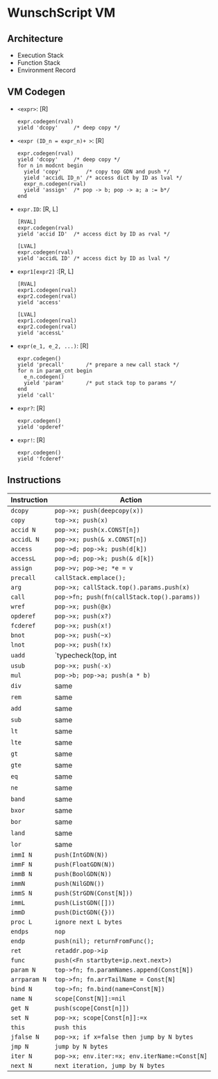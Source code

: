 # WunschScript VM

## Architecture

- Execution Stack
- Function Stack
- Environment Record



## VM Codegen

- `<expr>`: [R]

  ```pseudocode
  expr.codegen(rval)
  yield 'dcopy'		/* deep copy */
  ```
  
  
  
- `<expr (ID_n = expr_n)+ >`: [R]

  ```pseudocode
  expr.codegen(rval)
  yield 'dcopy'		/* deep copy */
  for n in modcnt begin
  	yield 'copy'		/* copy top GDN and push */
  	yield 'accidL ID_n'	/* access dict by ID as lval */
  	expr_n.codegen(rval)
  	yield 'assign'	/* pop -> b; pop -> a; a := b*/
  end
  ```

  

- `expr.ID`: [R, L]

  ```pseudocode
  [RVAL]
  expr.codegen(rval)
  yield 'accid ID'	/* access dict by ID as rval */
  ```

  ```pseudocode
  [LVAL]
  expr.codegen(rval)
  yield 'accidL ID'	/* access dict by ID as lval */
  ```

- `expr1[expr2]` :[R, L]

  ```pseudocode
  [RVAL]
  expr1.codegen(rval)
  expr2.codegen(rval)
  yield 'access'
  ```

  ```pseudocode
  [LVAL]
  expr1.codegen(rval)
  expr2.codegen(rval)
  yield 'accessL'
  ```

- `expr(e_1, e_2, ...)`: [R]

  ```pseudocode
  expr.codegen()
  yield 'precall'		/* prepare a new call stack */
  for n in param_cnt begin
  	e_n.codegen()
  	yield 'param'		/* put stack top to params */
  end
  yield 'call'
  ```

- `expr?`: [R]

  ```pseudocode
  expr.codegen()
  yield 'opderef'
  ```

- `expr!`: [R]

  ```pseudocode
  expr.codegen()
  yield 'fcderef'
  ```





## Instructions

| Instruction  | Action                                        |
| ------------ | --------------------------------------------- |
| `dcopy`      | `pop->x; push(deepcopy(x))`                   |
| `copy`       | `top->x; push(x)`                             |
| `accid N`    | `pop->x; push(x.CONST[n])`                    |
| `accidL N`   | `pop->x; push(& x.CONST[n])`                  |
| `access`     | `pop->d; pop->k; push(d[k])`                  |
| `accessL`    | `pop->d; pop->k; push(& d[k])`                |
| `assign`     | `pop->v; pop->e; *e = v`                      |
| `precall`    | `callStack.emplace();`                        |
| `arg`        | `pop->x; callStack.top().params.push(x)`      |
| `call`       | `pop->fn; push(fn(callStack.top().params))`   |
| `wref`       | `pop->x; push(@x)`                            |
| `opderef`    | `pop->x; push(x?)`                            |
| `fcderef`    | `pop->x; push(x!)`                            |
| `bnot`       | `pop->x; push(~x)`                            |
| `lnot`       | `pop->x; push(!x)`                            |
| `uadd`       | `typecheck(top, int|float)`                   |
| `usub`       | `pop->x; push(-x)`                            |
| `mul`        | `pop->b; pop->a; push(a * b)`                 |
| `div`        | same                                          |
| `rem`        | same                                          |
| `add`        | same                                          |
| `sub`        | same                                          |
| `lt`         | same                                          |
| `lte`        | same                                          |
| `gt`         | same                                          |
| `gte`        | same                                          |
| `eq`         | same                                          |
| `ne`         | same                                          |
| `band`       | same                                          |
| `bxor`       | same                                          |
| `bor`        | same                                          |
| `land`       | same                                          |
| `lor`        | same                                          |
| `immI N`     | `push(IntGDN(N))`                             |
| `immF N`     | `push(FloatGDN(N))`                           |
| `immB N`     | `push(BoolGDN(N))`                            |
| `immN`       | `push(NilGDN())`                              |
| `immS N`     | `push(StrGDN(Const[N]))`                      |
| `immL`       | `push(ListGDN([]))`                           |
| `immD`       | `push(DictGDN({}))`                           |
| `proc L`     | `ignore next L bytes`                         |
| `endps`      | `nop`                                         |
| `endp`       | `push(nil); returnFromFunc();`                |
| `ret`        | `retaddr.pop->ip`                             |
| `func`       | `push(<Fn startbyte=ip.next.next>)`           |
| `param N`    | `top->fn; fn.paramNames.append(Const[N])`     |
| `arrparam N` | `top->fn; fn.arrTailName = Const[N]`          |
| `bind N`     | `top->fn; fn.bind(name=Const[N])`             |
| `name N`     | `scope[Const[N]]:=nil`                        |
| `get N`      | `push(scope[Const[n]])`                       |
| `set N`      | `pop->x; scope[Const[n]]:=x`                  |
| `this`       | `push this`                                   |
| `jfalse N`   | `pop->x; if x=false then jump by N bytes`     |
| `jmp N`      | `jump by N bytes`                             |
| `iter N`     | `pop->x; env.iter:=x; env.iterName:=Const[N]` |
| `next N`     | `next iteration, jump by N bytes`             |





